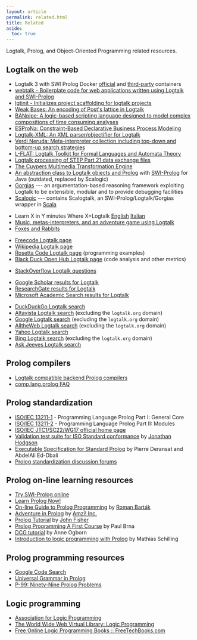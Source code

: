 ```yaml
---
layout: article
permalink: related.html
title: Related
aside:
  toc: true
---
```


Logtalk, Prolog, and Object-Oriented Programming related resources.

Logtalk on the web
------------------

-   Logtalk 3 with SWI Prolog Docker
    [official](https://hub.docker.com/u/logtalk/) and
    [third-party](https://hub.docker.com/r/koryonik/logtalk-swi/)
    containers
-   [webtalk - Boilerplate code for web applications written using
    Logtalk and SWI-Prolog](https://github.com/sandogeorge/webtalk)
-   [lgtinit - Initializes project scaffolding for logtalk
    projects](https://github.com/eazar001/lgtinit)
-   [Weak Bases: An encoding of Post\'s lattice in
    Logtalk](https://github.com/Joelbyte/weak-bases)
-   [BANpipe: A logic-based scripting language designed to model complex
    compositions of time consuming
    analyses](https://github.com/cth/banpipe)
-   [ESProNa: Constraint-Based Declarative Business Process
    Modeling](https://github.com/igler/ESProNa)
-   [Logtalk-XML: An XML parser/objectifier for
    Logtalk](https://bitbucket.org/StefanZimmermann/logtalk-xml/)
-   [Verdi Neruda: Meta-interpreter collection including top-down and
    bottom-up search
    strategies](http://joelbyte.github.com/verdi-neruda/)
-   [L-FLAT: Logtalk Toolkit for Formal Languages and Automata
    Theory](https://github.com/l-flat/lflat)
-   [Logtalk processing of STEP Part 21 data exchange
    files](https://github.com/pmoura/lgtstep)
-   [The Cuypers Multimedia Transformation
    Engine](http://homepages.cwi.nl/~media/cuypers/)
-   [An abstraction class to Logtalk objects and
    Prolog](https://dev.crazydwarves.org/trac/TER) with
    [SWI-Prolog](http://www.swi-prolog.org/) for Java (outdated,
    replaced by Scalogic)
-   [Gorgias](https://dev.crazydwarves.org/trac/Gorgias) --- an
    argumentation-based reasoning framework exploiting Logtalk to be
    extensible, modular and to provide debugging facilities
-   [Scalogic](https://dev.crazydwarves.org/trac/Scalogic/) --- contains
    Scalogtalk, an SWI-Prolog/Logtalk/Gorgias wrapper in
    [Scala](http://www.scala-lang.org/)

<!-- -->

-   Learn X in Y minutes Where X=Logtalk
    [English](https://learnxinyminutes.com/docs/logtalk/)
    [Italian](https://learnxinyminutes.com/docs/it-it/logtalk-it/)
-   [Music, metas-interpreters, and an adventure game using
    Logtalk](https://prologomenon.wordpress.com/category/logtalk/)
-   [Foxes and Rabbits](https://github.com/Anniepoo/foxesandrabbits)

<!-- -->

-   [Freecode Logtalk page](http://freecode.com/projects/logtalk/)
-   [Wikipedia Logtalk page](http://en.wikipedia.org/wiki/Logtalk)
-   [Rosetta Code Logtalk
    page](http://rosettacode.org/wiki/Category:Logtalk) (programming
    examples)
-   [Black Duck Open Hub Logtalk
    page](https://www.openhub.net/p/logtalk) (code analysis and other
    metrics)

<!-- -->

-   [StackOverflow Logtalk
    questions](http://stackoverflow.com/search?tab=newest&q=Logtalk)

<!-- -->

-   [Google Scholar results for
    Logtalk](http://scholar.google.com/scholar?q=logtalk)
-   [ResearchGate results for
    Logtalk](https://www.researchgate.net/search.Search.html?query=Logtalk)
-   [Microsoft Academic Search results for
    Logtalk](http://academic.research.microsoft.com/Search.aspx?query=logtalk)

<!-- -->

-   [DuckDuckGo Logtalk search](http://duckduckgo.com/?q=logtalk)
-   [Altavista Logtalk
    search](http://www.altavista.com/web/results?itag=ody&pg=aq&aqa=logtalk+prolog&aqp=&aqo=&aqn=&aqmode=b&aqb=logtalk+AND+prolog+AND+NOT+host%3Awww.ci.uc.pt+AND+NOT+host%3Alogtalk.org+AND+NOT+host%3Awww.uc.pt&kgs=0&kls=0&dt=tmperiod&d2=0&dfr%5Bd%5D=1&dfr%5Bm%5D=1&dfr%5By%5D=1980&dto%5Bd%5D=9&dto%5Bm%5D=11&dto%5By%5D=2006&filetype=&rc=dmn&swd=&lh=&nbq=10)
    (excluding the `logtalk.org` domain)
-   [Google Logtalk
    search](http://www.google.com/search?hl=en&lr=&as_qdr=all&q=logtalk+prolog+-site%3Alogtalk.org+-site%3Auc.pt&btnG=Search)
    (excluding the `logtalk.org` domain)
-   [AlltheWeb Logtalk
    search](http://www.alltheweb.com/search?avkw=fogg&advanced=1&cat=web&q=logtalk+prolog&dexcl=logtalk.org)
    (excluding the `logtalk.org` domain)
-   [Yahoo Logtalk
    search](http://search.yahoo.com/search?x=op&va=logtalk+prolog)
-   [Bing Logtalk
    search](http://www.bing.com/search?q=logtalk+prolog+-site%3Alogtalk.org)
    (excluding the `logtalk.org` domain)
-   [Ask Jeeves Logtalk search](http://www.ask.com/web?q=logtalk+prolog)

Prolog compilers
----------------

-   [Logtalk compatible backend Prolog compilers](download.html#requirements)
-   [comp.lang.prolog FAQ](http://www.logic.at/prolog/faq/)

Prolog standardization
----------------------

-   [ISO/IEC
    13211-1](http://www.iso.org/iso/home/store/catalogue_tc/catalogue_detail.htm?csnumber=21413) -
    Programming Language Prolog Part I: General Core
-   [ISO/IEC
    13211-2](http://www.iso.org/iso/home/store/catalogue_tc/catalogue_detail.htm?csnumber=20775) -
    Programming Language Prolog Part II: Modules
-   [ISO/IEC JTC1/SC22/WG17 official home
    page](http://www.sju.edu/~jhodgson/wg17/wg17web.html)
-   [Validation test suite for ISO Standard
    conformance](http://www.sju.edu/%7Ejhodgson/x3j17.html) by [Jonathan
    Hodgson](http://www.sju.edu/%7Ejhodgson)
-   [Executable Specification for Standard
    Prolog](ftp://ftp-lifo.univ-orleans.fr/pub/Users/eddbali/SdProlog/)
    by Pierre Deransat and AbdelAli Ed-Dbali
-   [Prolog standardization discussion
    forums](http://prolog.logtalk.org/)

Prolog on-line learning resources
---------------------------------

-   [Try SWI-Prolog online](http://swish.swi-prolog.org/)
-   [Learn Prolog Now!](http://www.learnprolognow.org/)
-   [On-line Guide to Prolog
    Programming](http://kti.ms.mff.cuni.cz/%7Ebartak/prolog/index.html)
    by [Roman Barták](http://kti.ms.mff.cuni.cz/%7Ebartak)
-   [Adventure in
    Prolog](http://www.amzi.com/AdventureInProlog/advfrtop.htm) by
    [Amzi! Inc.](http://www.amzi.com)
-   [Prolog
    Tutorial](http://www.csupomona.edu/%7Ejrfisher/www/prolog_tutorial/contents.html)
    by [John Fisher](http://www.csupomona.edu/%7Ejrfisher/www/)
-   [Prolog Programming A First
    Course](http://www.scre.ac.uk/personal/pb/prologbook/) by Paul Brna
-   [DCG tutorial](http://www.pathwayslms.com/swipltuts/dcg/) by Anne
    Ogborn
-   [Introduction to logic programming with
    Prolog](https://www.matchilling.com/introduction-to-logic-programming-with-prolog/)
    by Mathias Schilling

Prolog programming resources
----------------------------

-   [Google Code Search](http://www.google.com/codesearch)
-   [Universal Grammar in
    Prolog](http://www.nyu.edu/pages/linguistics/ling.html)
-   [P-99: Ninety-Nine Prolog
    Problems](http://sites.google.com/site/prologsite/prolog-problems/)

Logic programming
-----------------

-   [Association for Logic Programming](http://www.cs.nmsu.edu/ALP/)
-   [The World Wide Web Virtual Library: Logic
    Programming](http://www.comlab.ox.ac.uk/archive/logic-prog.html)
-   [Free Online Logic Programming Books ::
    FreeTechBooks.com](http://www.freetechbooks.com/logic-programming-f13.html)
